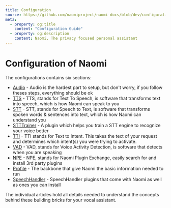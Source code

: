 ```yaml
---
title: Configuration
source: https://github.com/naomiproject/naomi-docs/blob/dev/configuration/index.md
meta:
  - property: og:title
    content: "Configuration Guide"
  - property: og:description
    content: Naomi, The privacy focused personal assistant
---
```


# Configuration of Naomi

The configurations contains six sections:

- [Audio](audio.html) - Audio is the hardest part to setup, but don't worry, if you follow theses steps, everything should be ok
- [TTS](tts.html) - TTS, stands for Text To Speech, is software that transforms text into speech, which is how Naomi can speak to you
- [STT](stt.html) - STT, stands for Speech to Text, is software that transforms spoken words & sentences into text, which is how Naomi can understand you
- [STTTrainer](sttt.html) - A plugin which helps you train a STT engine to recognize your voice better
- [TTI](tti.html) - TTI stands for Text to Intent. This takes the text of your request and determines which intent(s) you were trying to activate.
- [VAD](vad.html) - VAD, stands for Voice Activity Detection, is software that detects when you are speaking
- [NPE](npe.html) - NPE, stands for Naomi Plugin Exchange, easily search for and install 3rd party plugins
- [Profile](profile.html) - The backbone that give Naomi the basic information needed to run
- [SpeechHandler](/plugins/#speechhandlers) - SpeechHandler plugins that come with Naomi as well as ones you can install

The individual articles hold all details needed to understand the concepts behind these building bricks for your vocal assistant.

<DocPreviousVersions/>
<EditPageLink/>
